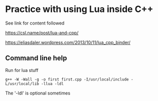 # Practice with using Lua inside C++
See link for content followed

https://csl.name/post/lua-and-cpp/

https://eliasdaler.wordpress.com/2013/10/11/lua_cpp_binder/

## Command line help
Run for lua stuff

```
g++ -W -Wall -g -o first first.cpp -I/usr/local/include -L/usr/local/lib -llua -ldl
```

The '-ldl' is optional sometimes
